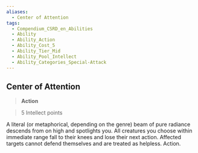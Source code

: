 ```yaml
---
aliases:
  - Center of Attention
tags:
  - Compendium_CSRD_en_Abilities
  - Ability
  - Ability_Action
  - Ability_Cost_5
  - Ability_Tier_Mid
  - Ability_Pool_Intellect
  - Ability_Categories_Special-Attack
---
```

  
    
## Center of Attention    
>**Action**    
>5 Intellect points  
    
A literal (or metaphorical, depending on the genre) beam of pure radiance descends from on high and spotlights you. All creatures you choose within immediate range fall to their knees and lose their next action. Affected targets cannot defend themselves and are treated as helpless. Action.